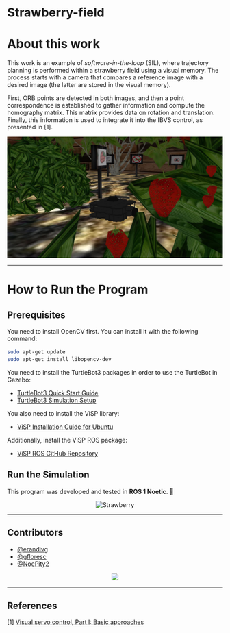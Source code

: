 # Strawberry-field

# **About this work**  

This work is an example of *software-in-the-loop* (SIL), where trajectory planning is performed within a strawberry field using a visual memory. The process starts with a camera that compares a reference image with a desired image (the latter are stored in the visual memory). 

First, ORB points are detected in both images, and then a point correspondence is established to gather information and compute the homography matrix. This matrix provides data on rotation and translation. Finally, this information is used to integrate it into the IBVS control, as presented in [1].

<p align="center">
  <img src="world.jpg" alt="mundo" />
</p>

---

# **How to Run the Program**  

## **Prerequisites**  

You need to install OpenCV first. You can install it with the following command:

```bash
sudo apt-get update
sudo apt-get install libopencv-dev
```

You need to install the TurtleBot3 packages in order to use the TurtleBot in Gazebo:

- [TurtleBot3 Quick Start Guide](https://emanual.robotis.com/docs/en/platform/turtlebot3/quick-start/)
- [TurtleBot3 Simulation Setup](https://emanual.robotis.com/docs/en/platform/turtlebot3/simulation/)

You also need to install the ViSP library:

- [ViSP Installation Guide for Ubuntu](https://visp-doc.inria.fr/doxygen/visp-daily/tutorial-install-ubuntu.html)

Additionally, install the ViSP ROS package:

- [ViSP ROS GitHub Repository](https://github.com/lagadic/visp_ros)

## **Run the Simulation**



This program was developed and tested in **ROS 1 Noetic**. 🚀

<p align="center">
  <img src="cultivo.gif" alt="Strawberry" />
</p>

---

## Contributors  

- [@erandivg](https://github.com/erandivg)  
- [@gfloresc](https://github.com/gfloresc)  
- [@NoePity2](https://github.com/NoePity2)

<p align="center">
  <a href="https://github.com/erandivg/strawberry_field_ws/graphs/contributors">
    <img src="https://contrib.rocks/image?repo=erandivg/strawberry_field_ws" />
  </a>
</p>

---

## References

[1] [Visual servo control, Part I: Basic approaches](https://inria.hal.science/inria-00350283v1/document)

